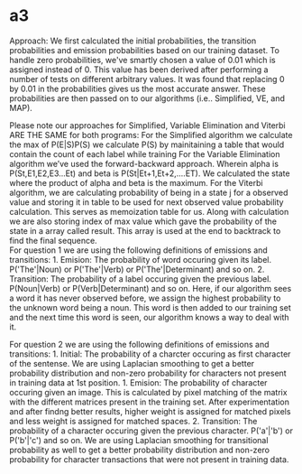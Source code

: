 # a3

Approach: We first calculated the initial probabilities, the transition probabilities and emission probabilities based on our training dataset. To handle zero probabilities, we've smartly chosen a value of 0.01 which is assigned instead of 0. This value has been derived after performing a number of tests on different arbitrary values. It was found that replacing 0 by 0.01 in the probabilities gives us the most accurate answer. These probabilities are then passed on to our algorithms (i.e.. Simplified, VE, and MAP).

Please note our approaches for Simplified, Variable Elimination and Viterbi ARE THE SAME for both programs:
	For the Simplified algorithm we calculate the max of P(E|S)P(S) we calculate P(S) by mainitaining a table that would contain the count of each label while training
	For the Variable Elimination algorithm we’ve used the forward-backward approach. Wherein alpha is P(St,E1,E2,E3...Et) and beta is P(St|Et+1,Et+2,....ET). We calculated the state where the product of alpha and beta is the maximum.
	For the Viterbi algorithm, we are calculating probability of being in a state j for a observed value and storing it in table to be used for next observed value probability calculation. This serves as memoization table for us. Along with calculation we are also storing index of max value which gave the probability of the state in a array called result. This array is used at the end to backtrack to find the final sequence.	
For question 1 we are using the following definitions of emissions and transitions:
	1. Emision: The probability of word occuring given its label. P('The'|Noun) or P('The'|Verb) or P('The'|Determinant) and so on.
	2. Transition: The probability of a label occuring given the previous label. P(Noun|Verb) or P(Verb|Determinant) and so on.
Here, if our algorithm sees a word it has never observed before, we assign the highest probability to the unknown word being a noun. This word is then added to our training set and the next time this word is seen, our algorithm knows a way to deal with it.

For question 2 we are using the following definitions of emissions and transitions:
	1. Initial: The probability of a charcter occuring as first character of the sentense. We are using Laplacian smoothing to get a better probability distribution and non-zero probability for characters not present in training data at 1st position.
	1. Emision: The probability of character occuring given an image. This is calculated by pixel matching of the matrix with the different matrices present in the training set. After experimentation and after findng better results, higher weight is assigned for matched pixels and less weight is assigned for matched spaces.
	2. Transition: The probability of a character occuring given the previous character. P('a'|'b') or P('b'|'c') and so on. We are using Laplacian smoothing for transitional probability as well to get a better probability distribution and non-zero probability for character transactions that were not present in training data.
	
	
